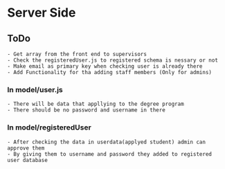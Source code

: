 # Server Side

## ToDo
    - Get array from the front end to supervisors
    - Check the registeredUser.js to registered schema is nessary or not
    - Make email as primary key when checking user is already there
    - Add Functionality for tha adding staff members (Only for admins)

### In model/user.js
    - There will be data that appllying to the degree program
    - There should be no password and username in there

### In model/registeredUser
    - After checking the data in userdata(applyed student) admin can approve them
    - By giving them to username and password they added to registered user database